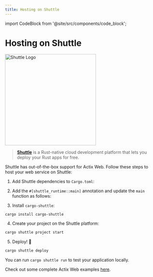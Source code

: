 ```yaml
---
title: Hosting on Shuttle
---
```


import CodeBlock from '@site/src/components/code_block';

# Hosting on Shuttle

<img width="300" src="https://raw.githubusercontent.com/shuttle-hq/shuttle/master/assets/logo-rectangle-transparent.png" alt="Shuttle Logo"/>

> [**Shuttle**](https://www.shuttle.rs) is a Rust-native cloud development platform that lets you deploy your Rust apps for free.

Shuttle has out-of-the-box support for Actix Web. Follow these steps to host your web service on Shuttle:

1. Add Shuttle dependencies to `Cargo.toml`:

<CodeBlock example="shuttle" file="manifest" section="shuttle-deps" language="toml" />

2. Add the `#[shuttle_runtime::main]` annotation and update the `main` function as follows:

<CodeBlock example="shuttle" section="shuttle-hello-world" />

3. Install `cargo-shuttle`:

```sh
cargo install cargo-shuttle
```

4. Create your project on the Shuttle platform:

```sh
cargo shuttle project start
```

5. Deploy! 🚀

```sh
cargo shuttle deploy
```

You can run `cargo shuttle run` to test your application locally.

Check out some complete Actix Web examples [here](https://github.com/shuttle-hq/shuttle-examples/tree/main/actix-web).
